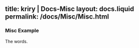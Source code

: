 title:  kriry | Docs-Misc
layout: docs.liquid
permalink: /docs/Misc/Misc.html
---

### Misc Example

The words.
